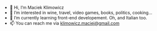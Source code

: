 - 👋 Hi, I’m Maciek Klimowicz
- 👀 I’m interested in wine, travel, video games, books, politics, cooking...
- 🌱 I’m currently learning front-end developement. Oh, and Italian too. 
- 📫 You can reach me via klimowicz.maciej@gmail.com

<!---
manonthemon/manonthemon is a ✨ special ✨ repository because its `README.md` (this file) appears on your GitHub profile.
You can click the Preview link to take a look at your changes.
--->
